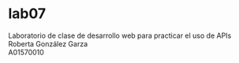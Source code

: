 # lab07
Laboratorio de clase de desarrollo web para practicar el uso de APIs<br>
Roberta González Garza <br>
A01570010

